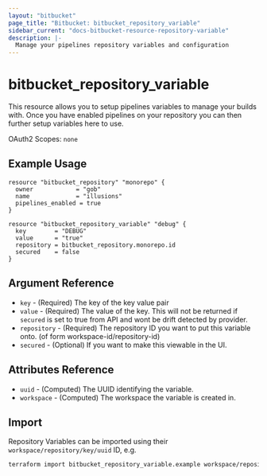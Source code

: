 ```yaml
---
layout: "bitbucket"
page_title: "Bitbucket: bitbucket_repository_variable"
sidebar_current: "docs-bitbucket-resource-repository-variable"
description: |-
  Manage your pipelines repository variables and configuration
---
```



# bitbucket\_repository\_variable

This resource allows you to setup pipelines variables to manage your builds with. Once you have enabled pipelines on your repository you can then further setup variables here to use.

OAuth2 Scopes: `none`

## Example Usage

```hcl
resource "bitbucket_repository" "monorepo" {
  owner            = "gob"
  name             = "illusions"
  pipelines_enabled = true
}

resource "bitbucket_repository_variable" "debug" {
  key        = "DEBUG"
  value      = "true"
  repository = bitbucket_repository.monorepo.id
  secured    = false
}
```

## Argument Reference

* `key` - (Required) The key of the key value pair
* `value` - (Required) The value of the key. This will not be returned if `secured` is set to true from API and wont be drift detected by provider.
* `repository` - (Required) The repository ID you want to put this variable onto. (of form workspace-id/repository-id)
* `secured` - (Optional) If you want to make this viewable in the UI.

## Attributes Reference

* `uuid` - (Computed) The UUID identifying the variable.
* `workspace` - (Computed) The workspace the variable is created in.

## Import

Repository Variables can be imported using their `workspace/repository/key/uuid` ID, e.g.

```sh
terraform import bitbucket_repository_variable.example workspace/repository/key/uuid
```
